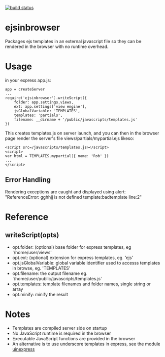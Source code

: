 [![build status](https://secure.travis-ci.org/haraldrudell/ejsinbrowser.png)](http://travis-ci.org/haraldrudell/ejsinbrowser)
# ejsinbrowser
Packages ejs templates in an external javascript file so they can be rendered in the browser with no runtime overhead.
# Usage
in your express app.js:
```
app = createServer
...
require('ejsinbrowser').writeScript({
	folder: app.settings.views,
	ext: app.settings['view engine'],
	jsGlobalVariable: 'TEMPLATES',
	templates: 'partials',
	filename: __dirname + '/public/javascripts/templates.js'
})
```
This creates templates.js on server launch, and you can then in the browser page render the server's file views/partials/mypartial.ejs likeso:
```
<script src=/javascripts/templates.js></script>
<script>
var html = TEMPLATES.mypartial({ name: 'Rob' })
...
</script>
```
## Error Handling
Rendering exceptions are caught and displayed using alert:
"ReferenceError: gghhjj is not defined template:badtemplate line:2"

# Reference

## writeScript(opts)
* opt.folder: (optional) base folder for express templates, eg '/home/user/views'
* opt.ext: (optional) extension for express templates, eg. 'ejs'
* opt.jsGlobalVariable: global variable identifier used to accesss templates in browse, eg. 'TEMPLATES'
* opt.filename: the output filename eg. '/home/user/public/javascripts/templates.js'
* opt.templates: template filenames and folder names, single string or array
* opt.minify: minify the result

# Notes
* Templates are compiled server side on startup
* No JavaScript runtime is required in the browser
* Executable JavaScript functions are provided in the browser
* An alternative is to use underscore templates in express, see the module [uinexpress](https://github.com/haraldrudell/uinexpress)
